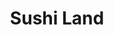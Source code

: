 ---
layout: place
title: "Sushi Land"
permalink: /pennsylvania/bryn-mawr/sushi-land.html
stateAbbr: PA
stateName: Pennsylvania
cityName: Bryn Mawr
seo:
  name: "Sushi Land"
  type: Restaurant
  links: http://www.sushiland.us/
description: "Popular, BYOB Japanese restaurant serving a variety of sushi, rolls & more in basic surroundings. Sushi Land serves delicious sushi in Bryn Mawr, Pennsylvania. Try fresh Japanese dishes for a great dining experience. Available for takeout, delivery, lunch, and dinner."
place_id: ChIJV9g8-_S_xokRspis9BTjVYE
photos:
  - name: >-
      places/ChIJV9g8-_S_xokRspis9BTjVYE/photos/AeeoHcKaCqEsLh-jso6XbPieTf9LZ8L_dnQHhOdlXfkxBv4ZnxfCyD80SMmbqUH9nZ3eI0ObD8SY2PzrRnpRyWp1L5_8yel1Vi2tAQfiAqW9yjX8UjfS1gnB79R8PGm3kccK4sWakwH2HQy4QHh6NNCksn_um8fhzJk494aLifplQqvM5gw8fWdnEfRYEWk5-rp--iIFwz-zW6ntLv0oqrVI9zQZ0H-1zkdXN-8NteSQ_S0VLen23KMoggxWdQ5JjU0YtSrpx1MRFwVPosPhn6s0ttFbP_WMgC89xpvR7TFxl6d9CBZh_J049A3s9gJcw5LR046rC9nMDqliGzpGSzycTJMdZXehEx1CP9j7UPksG3sycCT_sdwv4ZlbMUO3H1ZSKWZxG-212lxQ3i5wnJ3Hshb-Y5ISWxGS8WDawPbiX-KjQiQ
    widthPx: 4160
    heightPx: 3120
    authorAttributions:
      - displayName: David Daskilewicz
        uri: https://maps.google.com/maps/contrib/104074199097771194842
        photoUri: >-
          https://lh3.googleusercontent.com/a/ACg8ocJwzQae34HGbEUsayNkq44sdhRSm2iXYMiB3aDYoOs9mWj88w=s100-p-k-no-mo
    flagContentUri: >-
      https://www.google.com/local/imagery/report/?cb_client=maps_api_places.places_api&image_key=!1e10!2sCIHM0ogKEICAgIDEw5zDmgE&hl=en-US
    googleMapsUri: >-
      https://www.google.com/maps/place//data=!3m4!1e2!3m2!1sCIHM0ogKEICAgIDEw5zDmgE!2e10!4m2!3m1!1s0x89c6bff4fb3cd857:0x8155e314f4ac98b2
  - name: >-
      places/ChIJV9g8-_S_xokRspis9BTjVYE/photos/AeeoHcIw_5Vqw9R71TmyGxqkN44WUwW22GhG5tv9qfiupC9hPA9UdNeGxASTqi1A78t83Ih5Znxl2jbz4Y3mokYhIPUqp9Ns99FlrvVlFtEqnVm1iW19ziMu-lr8CG7rlGo6hz07QGGB31kiUkzsk-rccdSCKpb3oCcJl5czdh2mr9-NzQIJS8JAgRJGexT3QjT-N5wCTPtf2MPk6VLo0f6DZaY7P28na7bkvts0bIKNtJWv0HHbaTPiLZNnrp28apYvfmL9uN01xoTwbCtDZnCyB7Jp35gaF9MvC3ZTdb-RTEalWnh_ybm0wyNvGqZCwSUFcHf-WNHYlqX5EjAjy1FK2vgb52oL0NLRu7AZXa3PG6G0OnIW8lkUvsAwzNz3HteQli-BgydO4yVjKzSF99nVvnnhUdIpnfxeowfwGxZTlbA
    widthPx: 4032
    heightPx: 3024
    authorAttributions:
      - displayName: John Strawbridge
        uri: https://maps.google.com/maps/contrib/117084714377230090576
        photoUri: >-
          https://lh3.googleusercontent.com/a-/ALV-UjUtDAufWtTQo90sN8GCON9oNnlIxPus6Gb5uqM6eLhJcrHliyLd=s100-p-k-no-mo
    flagContentUri: >-
      https://www.google.com/local/imagery/report/?cb_client=maps_api_places.places_api&image_key=!1e10!2sCIHM0ogKEICAgICEtZaPGw&hl=en-US
    googleMapsUri: >-
      https://www.google.com/maps/place//data=!3m4!1e2!3m2!1sCIHM0ogKEICAgICEtZaPGw!2e10!4m2!3m1!1s0x89c6bff4fb3cd857:0x8155e314f4ac98b2
  - name: >-
      places/ChIJV9g8-_S_xokRspis9BTjVYE/photos/AeeoHcKm0G7V9-rSvBrJl4zMdJ2Y6JnOgORpSbXTOkY-UoFi6-IjS4dQqGaLWjZSrL_iSvYNgZO36JRwmVjWto3YlBed-_QSkht5U_V9dn7cNaQDy__T4xTLeGgR62u3T1DDddzHlJjPgccy6meSDtZWgw1GIXoBV2qpCUgmizWC9zQx-8Wwd2FLat7IuYSJjwp8XSmiVnkZOsNMUfxsPZZ8xsY0VEAkKOwYkhZO0fC97IrCBaM74IKSIV2sYaJpqC7_MFjE8XY1BjSiW6-ZzK7xJCIerPTKgXJsUrj0q4zA2zQY3ij9r-X5NtysRyhaHaGN0uk9fFm2Sz0cxD1uDYJxlmyR86oUX-rOA7v2mZ5LiOmFQdM6qM0N699JXAYDRyA6MFtpRsSCDIrJ_1o20rxedOQ23NyVnPQkTnjAF8pjNzTfoSOP
    widthPx: 4800
    heightPx: 3600
    authorAttributions:
      - displayName: Aman Sharma
        uri: https://maps.google.com/maps/contrib/108977815995241079098
        photoUri: >-
          https://lh3.googleusercontent.com/a-/ALV-UjUMkR1siB4fP4QeT1GQ0TiOfhQ0VobL7KfWy7k_UgzvQ_uB6l0mMA=s100-p-k-no-mo
    flagContentUri: >-
      https://www.google.com/local/imagery/report/?cb_client=maps_api_places.places_api&image_key=!1e10!2sCIHM0ogKEICAgICLh5iqyAE&hl=en-US
    googleMapsUri: >-
      https://www.google.com/maps/place//data=!3m4!1e2!3m2!1sCIHM0ogKEICAgICLh5iqyAE!2e10!4m2!3m1!1s0x89c6bff4fb3cd857:0x8155e314f4ac98b2
  - name: >-
      places/ChIJV9g8-_S_xokRspis9BTjVYE/photos/AeeoHcKeVwx0ZELYpUv493rAQo-TE5tlkfD5KSvII7bru9s3Zq9KRZEZYwIuD4V2Lc1QXVj2LdvbxVywRRk7z8e4D8GjdFV9l2tiX5mCpsbVAg7zvM5Y6pUfAAQPnLvm6KK6ZUCFciURdL1hSamzZIWN9bkCVpVr_y3fVeCmkqCAu_OUHt6w14Bn2sHZTraBhHHQrkQK-W9p3-5jyvErSXLPkqVBdJI6Fw5C3RQIrHssx6KrMZbxhM2klH9qGYrhjFL6StDNX4Ekw-9rKlo6Dr8XqmrPyLEnGiZXKJ8LAgzeCRylBC6RJWHuPZggU5SRB9ahnJELv0qIhOx6wvVIbTasvS0JF0-zXLyXw3nOrKtKzvpq3hJQLAnRvnuWRfhll-3oY8aqt6uATjGg21b3ErgkUWJk1q0eHVQqeS_gcQ8QX1IX3w
    widthPx: 4032
    heightPx: 3024
    authorAttributions:
      - displayName: Handan Bao
        uri: https://maps.google.com/maps/contrib/117043933150672977446
        photoUri: >-
          https://lh3.googleusercontent.com/a-/ALV-UjU9cJiNm319iRCGKFqWJJONRLx0tUnxmD7_AqqhpC4xLN9tZvZh2g=s100-p-k-no-mo
    flagContentUri: >-
      https://www.google.com/local/imagery/report/?cb_client=maps_api_places.places_api&image_key=!1e10!2sCIHM0ogKEICAgICMmsi_SA&hl=en-US
    googleMapsUri: >-
      https://www.google.com/maps/place//data=!3m4!1e2!3m2!1sCIHM0ogKEICAgICMmsi_SA!2e10!4m2!3m1!1s0x89c6bff4fb3cd857:0x8155e314f4ac98b2
  - name: >-
      places/ChIJV9g8-_S_xokRspis9BTjVYE/photos/AeeoHcI5vTzavlRKHzoCGuuZFRtRwMCtFCkVk6Y8zeDeeRjXu7-t572Die2b_9OaN-CXTOP0iCY4kRevT_OBWyOeK1VkSWTVXsyyyb0v7MQ_hdO4P1uussWUampLNArJncIPMPdaTVgGMz1Yk7d-x9Cs-_zQ0j9q0a7D8Vh0hmexGKlNbipHwCYYXjm4zFz3krV_kCVtMeKgFG46OHHivXuzBMD5L8PlVLICxWKy2bl5Hcm2zbCJPYqDY4_lhtw0mcHBffFOh3t-TJpoqSxiwteb2mYz-JrUJBT1RO4esSAXsYmjMo2qbgCgm3XCLy-c7Mq3TczTXnLA7osK9UigIYGq6eOIsnzRTgb8sI8GK5JB2rM22J2YAc5ViI5qXMHuV3m9k6tnQ105SEeahAvfGriKGuVvrfArUWwrEF2ln-tjMz0xQ_o
    widthPx: 2915
    heightPx: 2989
    authorAttributions:
      - displayName: MH “JolieMH” K
        uri: https://maps.google.com/maps/contrib/109976884800661481019
        photoUri: >-
          https://lh3.googleusercontent.com/a-/ALV-UjVJO-B92o8OH678otl-2H6xq7aasMZVKUMwHQbDO8b_oAxgQrg=s100-p-k-no-mo
    flagContentUri: >-
      https://www.google.com/local/imagery/report/?cb_client=maps_api_places.places_api&image_key=!1e10!2sCIHM0ogKEICAgMCw06Ke1QE&hl=en-US
    googleMapsUri: >-
      https://www.google.com/maps/place//data=!3m4!1e2!3m2!1sCIHM0ogKEICAgMCw06Ke1QE!2e10!4m2!3m1!1s0x89c6bff4fb3cd857:0x8155e314f4ac98b2
  - name: >-
      places/ChIJV9g8-_S_xokRspis9BTjVYE/photos/AeeoHcJejyUdAeX32L3rhUdNECy788rn05oqiO8CxxKF_lupr_sN1VXxW9GIMqmjZtBJEaihkh718IkfccWCNRaesQ_0DUjkT0OeSpg8Iv2Gr0Xu0FTiYLOoDGCLoWkBwSIf2TsnVAQJ9reQtnWBCWimAAuLzGCF2oY1WyFNUFwOXuSV5F67knnnND7jfr6r-hAMIDnKiVWVyK6xYs8-Qwk5DYr5tsTP_US6_Tn30jkE6cYlXPTr097oqb5fywE2aHScHLi6Cxy62HJu080yrHTcC_GzrPtu1IF7h-KQ-5eMy2HL2b0dZFhsRCczUN7GEDA9F8a4XvKw3npHnBXpX2zxU5x59bRz936ad678IWeMbSG-JOipNH16IEh4sObD6N662SoMMWlliBiOtm_GSmMQSMT2WJDjgK7AWKA4mNMvrVQWT2M
    widthPx: 3000
    heightPx: 4000
    authorAttributions:
      - displayName: MIchael Bolognese
        uri: https://maps.google.com/maps/contrib/113017525890935707172
        photoUri: >-
          https://lh3.googleusercontent.com/a-/ALV-UjWql5McHPBW-y2IHPKWOUshnX3aeemTaRfCmE3xCl1U_6V8hvuv=s100-p-k-no-mo
    flagContentUri: >-
      https://www.google.com/local/imagery/report/?cb_client=maps_api_places.places_api&image_key=!1e10!2sCIHM0ogKEICAgMDAioiq2AE&hl=en-US
    googleMapsUri: >-
      https://www.google.com/maps/place//data=!3m4!1e2!3m2!1sCIHM0ogKEICAgMDAioiq2AE!2e10!4m2!3m1!1s0x89c6bff4fb3cd857:0x8155e314f4ac98b2
  - name: >-
      places/ChIJV9g8-_S_xokRspis9BTjVYE/photos/AeeoHcJpdUcZ30kJWGZp0vVDEyewoM8BXmG9SJYA-xa6zPm5MR8M7ET2UI4xLGbndt0x9FdycMwGjl_Lb4w3IA8Jbu8AzsetKeAkZD_VeTA9NC09so45tOwMrVd4W3Rf1B8PONEVXRnrCasHBRrPon24WHQ_dCJd2hCl-X8POgos-jkfAKObC7r11CIORUGAlXZf7Dy1JoLPthcbRibpUH-P2FSpIx8uCxjh55i1YtGIau-woiJDiBNjYLPcdI_ot8q3kKesQmW3a04EFEoelZM6-TcE9PDmC6aCBT3pYcMiYqnuRTg-1oVNjoKRY5jCPvpx4e_2s9-iMeRBjVjdU6dQ8dNQHAI6QYUzg1ItzWoE3jNhoI9JAcvJJGhBQ5sf0gBd-RaV4hkpNqpKMiKIKikSZL5EcKtgGxCC1RJ22D6bX6L_1ReV
    widthPx: 3024
    heightPx: 4032
    authorAttributions:
      - displayName: Vera Lazutkina
        uri: https://maps.google.com/maps/contrib/109711390538490263025
        photoUri: >-
          https://lh3.googleusercontent.com/a-/ALV-UjXEncHgezI4pHBUQYP5200n1s6v9p53wwf1vOP4dIuRTnQb2FDv=s100-p-k-no-mo
    flagContentUri: >-
      https://www.google.com/local/imagery/report/?cb_client=maps_api_places.places_api&image_key=!1e10!2sCIHM0ogKEICAgIC-wcnq2QE&hl=en-US
    googleMapsUri: >-
      https://www.google.com/maps/place//data=!3m4!1e2!3m2!1sCIHM0ogKEICAgIC-wcnq2QE!2e10!4m2!3m1!1s0x89c6bff4fb3cd857:0x8155e314f4ac98b2
  - name: >-
      places/ChIJV9g8-_S_xokRspis9BTjVYE/photos/AeeoHcKtv-QQQuxQQaXovHsXbEBTuoVlZRQjyOiHQ20SL81mKD8J3aht_9uktcoTpOi4iXeJRGL3I6dPbEJpa1IT5x0qWO_mpxEIVGCuAMYuvZuV7hRQA-7ffCQxhQsHv8VV-Y7rA5OwThv6feuFPs2pgFOAdVcDsV0jZ081ECA71rhJKt4icK7gdVtKpwgX9x6Vvy1CCyhc-11aMKH3TUxsndbiy5f7Wz_hWmq_R-ohDE5HqW702HabPvpl3E9bsprFFtLIzAY4tEhZ46-1Z9L9myh_0d6f_JqqA-ZS01mVSYjoGVgGvv5wrLKj6n-v_1OnYyTogHGq4Zsp9GUMxgzhwzuGmUB7fgvu1hHc3VOn5IcAOIn7NNXrEglDVIcm33uCownGjsQmtpE_vYELUIad2ejgo-7MLw89VM01dFz-9M8U5Q
    widthPx: 3000
    heightPx: 4000
    authorAttributions:
      - displayName: MIchael Bolognese
        uri: https://maps.google.com/maps/contrib/113017525890935707172
        photoUri: >-
          https://lh3.googleusercontent.com/a-/ALV-UjWql5McHPBW-y2IHPKWOUshnX3aeemTaRfCmE3xCl1U_6V8hvuv=s100-p-k-no-mo
    flagContentUri: >-
      https://www.google.com/local/imagery/report/?cb_client=maps_api_places.places_api&image_key=!1e10!2sCIHM0ogKEICAgMDAioiqOA&hl=en-US
    googleMapsUri: >-
      https://www.google.com/maps/place//data=!3m4!1e2!3m2!1sCIHM0ogKEICAgMDAioiqOA!2e10!4m2!3m1!1s0x89c6bff4fb3cd857:0x8155e314f4ac98b2
  - name: >-
      places/ChIJV9g8-_S_xokRspis9BTjVYE/photos/AeeoHcLV0AudvEY3nD424uT1L_kQIjX7eKSjgNxoCNsAzBlP2hHPcyJzA9PYs0WHK2FmHf_CA781EiuGMC_EkEfhXueb6VdHEsFuVBDLMlMH1rsKpJPjZyXFOVJz4ZJTwOhdi8i05nXAkKn0B8Nsj9ndNxqBpRrx6-8qCvRfRhpElNfTiia5R90QwucUwNQA9WgSWt3UpzpFjKWnMXqUjpFtDpZIbKeLtgL2rFW_me7dwjdiBdAbp1sNrdhVf35Ia6TX5JnAXxphDjLfr1Fj5291N9JmrH4HJG_n-whUFt4TbG9_PJe4UNXCr-Of4bKSKeOYACXfQgJbbll5IoP1HWiEeCrqeiIIzUTxP62ojvsYb8VT-E25rx6KMUiIDmvHteSPQ7s5GPiwifeDkAypfsUTY8kFmDx5pd1VI7s-2D7uVwhkoslc
    widthPx: 2700
    heightPx: 4800
    authorAttributions:
      - displayName: Joshua Ma
        uri: https://maps.google.com/maps/contrib/107947685429138112188
        photoUri: >-
          https://lh3.googleusercontent.com/a-/ALV-UjWRd3Z-CrsfWeuJ25XyhQQyKo8LumFBZwsCDwYsTTbM-m79gRLi=s100-p-k-no-mo
    flagContentUri: >-
      https://www.google.com/local/imagery/report/?cb_client=maps_api_places.places_api&image_key=!1e10!2sCIHM0ogKEICAgICE8_zqxwE&hl=en-US
    googleMapsUri: >-
      https://www.google.com/maps/place//data=!3m4!1e2!3m2!1sCIHM0ogKEICAgICE8_zqxwE!2e10!4m2!3m1!1s0x89c6bff4fb3cd857:0x8155e314f4ac98b2
  - name: >-
      places/ChIJV9g8-_S_xokRspis9BTjVYE/photos/AeeoHcLFrBRdUUm2R4uYdG5ZNgjHTJrsW7B7Zc9epmAQwR8em2EogIeidXGTqSq7NtBIHyMtVrkchB437ltDptPNT7KWaE-L9KEzZF3NXAmBJby0Xs1KQVshgL0wCVwfP3JHNa1HS14TbhmEtVPRoTbsC5OLKJ6Ned3PlJPHrH3cSH_ZDuvrzmf3bydjFKcSoGfEfvcj5Ardzw35Hl3h4Cf4li2bz9VQdmKOcDY4e0PhOkDRESyHhK4euYaLO_pAkPU8YgWPnsobM30Uay4kMpTcL-fZ1xb0b-g2KoPo0qW699mOssnojWCWQ10wxlFlTNwkWXIZrSofaE76Rm4_A74eCzc3XpQvt5B9DUyNguvLEMD8VfM99WBoldUaxpA_Xo4ayKG_7w60J1YeU2Idd4GtQYsb5FJuIVnzpOL_Cv_pHLE0NgDl
    widthPx: 3599
    heightPx: 4800
    authorAttributions:
      - displayName: Kaitlyn S
        uri: https://maps.google.com/maps/contrib/112147933496331510639
        photoUri: >-
          https://lh3.googleusercontent.com/a-/ALV-UjU1D6SGq0L9F8RgPo2AfF6ojiKHlaBXlokKl-Uqqcc8VTDbGS_aoA=s100-p-k-no-mo
    flagContentUri: >-
      https://www.google.com/local/imagery/report/?cb_client=maps_api_places.places_api&image_key=!1e10!2sCIHM0ogKEICAgIDh18KtmAE&hl=en-US
    googleMapsUri: >-
      https://www.google.com/maps/place//data=!3m4!1e2!3m2!1sCIHM0ogKEICAgIDh18KtmAE!2e10!4m2!3m1!1s0x89c6bff4fb3cd857:0x8155e314f4ac98b2
address: 861 Lancaster Ave, Bryn Mawr, PA 19010, USA
street: 861 Lancaster Ave
city: Bryn Mawr
state: PA
zip: '19010'
country: USA
neighborhood: null
latitude: '40.022571'
longitude: '-75.320249'
accessibility_options:
  wheelchairAccessibleParking: true
  wheelchairAccessibleRestroom: true
business_status: OPERATIONAL
name: Sushi Land
google_maps_links:
  directionsUri: >-
    https://www.google.com/maps/dir//''/data=!4m7!4m6!1m1!4e2!1m2!1m1!1s0x89c6bff4fb3cd857:0x8155e314f4ac98b2!3e0
  placeUri: https://maps.google.com/?cid=9319604683056912562
  writeAReviewUri: >-
    https://www.google.com/maps/place//data=!4m3!3m2!1s0x89c6bff4fb3cd857:0x8155e314f4ac98b2!12e1
  reviewsUri: >-
    https://www.google.com/maps/place//data=!4m4!3m3!1s0x89c6bff4fb3cd857:0x8155e314f4ac98b2!9m1!1b1
  photosUri: >-
    https://www.google.com/maps/place//data=!4m3!3m2!1s0x89c6bff4fb3cd857:0x8155e314f4ac98b2!10e5
primary_type: Sushi Restaurant
opening_hours:
  regular: null
  current: null
secondary_opening_hours:
  regular:
    weekdayDescriptions: null
    type: null
  current:
    weekdayDescriptions: null
    type: null
phone: (610) 527-5527
price_level: PRICE_LEVEL_MODERATE
price_range: $20 &ndash; $30
rating: '4.3'
rating_count: 0
website: http://www.sushiland.us/
reviews:
  - name: >-
      places/ChIJV9g8-_S_xokRspis9BTjVYE/reviews/ChZDSUhNMG9nS0VJQ0FnTUN3MDZLZVpREAE
    relativePublishTimeDescription: 3 weeks ago
    rating: 5
    text:
      text: >-
        On our trip visiting New York, Philadelphia, and Washington DC... feel
        so hungry, late at night... 'Sushi Land' where we stopped by in
        Philadelphia gave us such a wonderful time.

        Even it was late and ordered various foods... we will never forget the
        incredibly kind staff and delicious sushi rolls.

        And also the restroom was very spacious and clean, which is really
        important to me... hahaha

        It's a bit sad for I’m not sure when I’ll be back in Philadelphia... but
        I definitely recommend “Sushi Land” to anyone visiting Philadelphia.

        LOVE sushi land❤️
      languageCode: en
    originalText:
      text: >-
        On our trip visiting New York, Philadelphia, and Washington DC... feel
        so hungry, late at night... 'Sushi Land' where we stopped by in
        Philadelphia gave us such a wonderful time.

        Even it was late and ordered various foods... we will never forget the
        incredibly kind staff and delicious sushi rolls.

        And also the restroom was very spacious and clean, which is really
        important to me... hahaha

        It's a bit sad for I’m not sure when I’ll be back in Philadelphia... but
        I definitely recommend “Sushi Land” to anyone visiting Philadelphia.

        LOVE sushi land❤️
      languageCode: en
    authorAttribution:
      displayName: MH “JolieMH” K
      uri: https://www.google.com/maps/contrib/109976884800661481019/reviews
      photoUri: >-
        https://lh3.googleusercontent.com/a-/ALV-UjVJO-B92o8OH678otl-2H6xq7aasMZVKUMwHQbDO8b_oAxgQrg=s128-c0x00000000-cc-rp-mo
    publishTime: '2025-03-21T01:12:40.711250Z'
    flagContentUri: >-
      https://www.google.com/local/review/rap/report?postId=ChZDSUhNMG9nS0VJQ0FnTUN3MDZLZVpREAE&d=17924085&t=1
    googleMapsUri: >-
      https://www.google.com/maps/reviews/data=!4m6!14m5!1m4!2m3!1sChZDSUhNMG9nS0VJQ0FnTUN3MDZLZVpREAE!2m1!1s0x89c6bff4fb3cd857:0x8155e314f4ac98b2
  - name: >-
      places/ChIJV9g8-_S_xokRspis9BTjVYE/reviews/ChZDSUhNMG9nS0VJQ0FnTURBaW9pcUdBEAE
    relativePublishTimeDescription: 2 months ago
    rating: 5
    text:
      text: >-
        The fish was fresh, the service was great, and the food was delicious!
        The prices are very reasonable, especially for the location (in the
        heart of Bryn Mawr). I only gave three stars for the atmosphere because
        I wasn't really paying attention. I don't know about you, but I go to
        restaurants to eat. We told the chef what we could spend, what we liked,
        and he took care of the rest. One of my new favorite spots. I only wish
        I knew about it sooner... like, 20 years ago!
      languageCode: en
    originalText:
      text: >-
        The fish was fresh, the service was great, and the food was delicious!
        The prices are very reasonable, especially for the location (in the
        heart of Bryn Mawr). I only gave three stars for the atmosphere because
        I wasn't really paying attention. I don't know about you, but I go to
        restaurants to eat. We told the chef what we could spend, what we liked,
        and he took care of the rest. One of my new favorite spots. I only wish
        I knew about it sooner... like, 20 years ago!
      languageCode: en
    authorAttribution:
      displayName: MIchael Bolognese
      uri: https://www.google.com/maps/contrib/113017525890935707172/reviews
      photoUri: >-
        https://lh3.googleusercontent.com/a-/ALV-UjWql5McHPBW-y2IHPKWOUshnX3aeemTaRfCmE3xCl1U_6V8hvuv=s128-c0x00000000-cc-rp-mo-ba3
    publishTime: '2025-02-08T02:40:32.441079Z'
    flagContentUri: >-
      https://www.google.com/local/review/rap/report?postId=ChZDSUhNMG9nS0VJQ0FnTURBaW9pcUdBEAE&d=17924085&t=1
    googleMapsUri: >-
      https://www.google.com/maps/reviews/data=!4m6!14m5!1m4!2m3!1sChZDSUhNMG9nS0VJQ0FnTURBaW9pcUdBEAE!2m1!1s0x89c6bff4fb3cd857:0x8155e314f4ac98b2
  - name: >-
      places/ChIJV9g8-_S_xokRspis9BTjVYE/reviews/ChZDSUhNMG9nS0VJQ0FnSUNfM095ZWJREAE
    relativePublishTimeDescription: 3 months ago
    rating: 5
    text:
      text: >-
        I had California Roll n Miso soups which’s is superb delicious and owner
        is super friendly. Atmosphere is beautiful and clean as well food
        portions are good too and price is very much reasonable. I strongly
        recommend this restaurant . If you are beat by don’t miss it.
      languageCode: en
    originalText:
      text: >-
        I had California Roll n Miso soups which’s is superb delicious and owner
        is super friendly. Atmosphere is beautiful and clean as well food
        portions are good too and price is very much reasonable. I strongly
        recommend this restaurant . If you are beat by don’t miss it.
      languageCode: en
    authorAttribution:
      displayName: Raj Thapa
      uri: https://www.google.com/maps/contrib/112775549091171763244/reviews
      photoUri: >-
        https://lh3.googleusercontent.com/a-/ALV-UjXtIjhZRhE8iJtieMakbr3R9yyvFLebc0wHSL8fi8QmsKAev-u1=s128-c0x00000000-cc-rp-mo-ba4
    publishTime: '2025-01-13T23:01:56.607432Z'
    flagContentUri: >-
      https://www.google.com/local/review/rap/report?postId=ChZDSUhNMG9nS0VJQ0FnSUNfM095ZWJREAE&d=17924085&t=1
    googleMapsUri: >-
      https://www.google.com/maps/reviews/data=!4m6!14m5!1m4!2m3!1sChZDSUhNMG9nS0VJQ0FnSUNfM095ZWJREAE!2m1!1s0x89c6bff4fb3cd857:0x8155e314f4ac98b2
  - name: >-
      places/ChIJV9g8-_S_xokRspis9BTjVYE/reviews/ChZDSUhNMG9nS0VJQ0FnTUNJdTU3R1h3EAE
    relativePublishTimeDescription: a week ago
    rating: 5
    text:
      text: >-
        Sushi Land has wonderful sushi at an amazing price. The staff and
        service is great. I have been eating here for 8 years and I highly
        recommend!
      languageCode: en
    originalText:
      text: >-
        Sushi Land has wonderful sushi at an amazing price. The staff and
        service is great. I have been eating here for 8 years and I highly
        recommend!
      languageCode: en
    authorAttribution:
      displayName: Sofia Acchione
      uri: https://www.google.com/maps/contrib/108228874234120344797/reviews
      photoUri: >-
        https://lh3.googleusercontent.com/a/ACg8ocLtu-d67hr7mDYCCh4jsFUx023hLyN3kCZdiUW1KFd3nVJqaQ=s128-c0x00000000-cc-rp-mo
    publishTime: '2025-04-04T23:44:46.508708Z'
    flagContentUri: >-
      https://www.google.com/local/review/rap/report?postId=ChZDSUhNMG9nS0VJQ0FnTUNJdTU3R1h3EAE&d=17924085&t=1
    googleMapsUri: >-
      https://www.google.com/maps/reviews/data=!4m6!14m5!1m4!2m3!1sChZDSUhNMG9nS0VJQ0FnTUNJdTU3R1h3EAE!2m1!1s0x89c6bff4fb3cd857:0x8155e314f4ac98b2
  - name: >-
      places/ChIJV9g8-_S_xokRspis9BTjVYE/reviews/ChZDSUhNMG9nS0VJQ0FnSURoMTRLaUxnEAE
    relativePublishTimeDescription: 2 years ago
    rating: 5
    text:
      text: >-
        A must go-to! The sushi is really fresh and so delicious. I highly
        recommend this restaurant for sit-in or to-go. The price is very
        reasonable for the quality. They also have a 3/~$15 for select rolls and
        amazing lunch specials. Parking is around corner or in the back (free on
        Sundays). Staff was really nice. Very clean restaurant. 10/10!
      languageCode: en
    originalText:
      text: >-
        A must go-to! The sushi is really fresh and so delicious. I highly
        recommend this restaurant for sit-in or to-go. The price is very
        reasonable for the quality. They also have a 3/~$15 for select rolls and
        amazing lunch specials. Parking is around corner or in the back (free on
        Sundays). Staff was really nice. Very clean restaurant. 10/10!
      languageCode: en
    authorAttribution:
      displayName: Kaitlyn S
      uri: https://www.google.com/maps/contrib/112147933496331510639/reviews
      photoUri: >-
        https://lh3.googleusercontent.com/a-/ALV-UjU1D6SGq0L9F8RgPo2AfF6ojiKHlaBXlokKl-Uqqcc8VTDbGS_aoA=s128-c0x00000000-cc-rp-mo-ba5
    publishTime: '2023-03-20T02:35:52.748003Z'
    flagContentUri: >-
      https://www.google.com/local/review/rap/report?postId=ChZDSUhNMG9nS0VJQ0FnSURoMTRLaUxnEAE&d=17924085&t=1
    googleMapsUri: >-
      https://www.google.com/maps/reviews/data=!4m6!14m5!1m4!2m3!1sChZDSUhNMG9nS0VJQ0FnSURoMTRLaUxnEAE!2m1!1s0x89c6bff4fb3cd857:0x8155e314f4ac98b2
parking_options: null
payment_options:
  acceptsCreditCards: true
  acceptsDebitCards: true
  acceptsCashOnly: false
  acceptsNfc: true
allow_dogs: null
curbside_pickup: null
delivery: true
dine_in: true
good_for_children: true
good_for_groups: true
good_for_sports: false
live_music: false
menu_for_children: false
outdoor_seating: false
reservable: true
restroom: true
serves_beer: false
serves_breakfast: false
serves_brunch: false
serves_cocktails: false
serves_coffee: false
serves_dinner: true
serves_dessert: true
serves_lunch: true
serves_vegetarian_food: true
serves_wine: false
takeout: true
update_category: essentials
summary: >-
  Popular, BYOB Japanese restaurant serving a variety of sushi, rolls & more in
  basic surroundings.

---